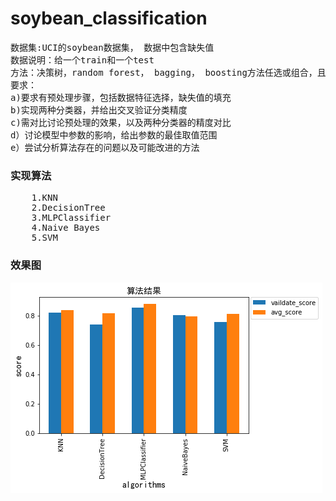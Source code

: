 # soybean_classification
<pre>数据集:UCI的soybean数据集， 数据中包含缺失值
数据说明：给一个train和一个test
方法：决策树，random forest， bagging， boosting方法任选或组合，且不限于上述方法
要求：
a)要求有预处理步骤，包括数据特征选择，缺失值的填充
b)实现两种分类器，并给出交叉验证分类精度
c)需对比讨论预处理的效果，以及两种分类器的精度对比
d）讨论模型中参数的影响，给出参数的最佳取值范围
e）尝试分析算法存在的问题以及可能改进的方法
</pre>
<h3>实现算法</h3>
<pre>
	1.KNN
	2.DecisionTree
	3.MLPClassifier
	4.Naive Bayes
	5.SVM
</pre>
<h3>效果图</h3>
<p><img src="https://github.com/CSerxzm/soybean_classification/blob/xzm/image_result/image.png" alt="图片加载中"/></p>
